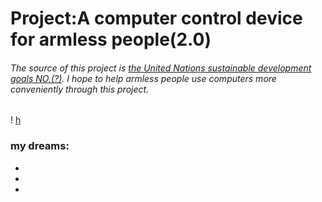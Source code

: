 # Project:A computer control device for armless people(2.0)
###### The source of this project is [the United Nations sustainable development goals NO.(?)](https://www.un.org/sustainabledevelopment/zh/sustainable-development-goals/). I hope to help armless people use computers more conveniently through this project.
! [h](https://gss3.bdstatic.com/-Po3dSag_xI4khGkpoWK1HF6hhy/baike/c0%3Dbaike220%2C5%2C5%2C220%2C73/sign=13ba7f612a9759ee5e5d6899d3922873/d52a2834349b033b40f5e7b619ce36d3d539bd58.jpg)

### my dreams:
*
*
*






